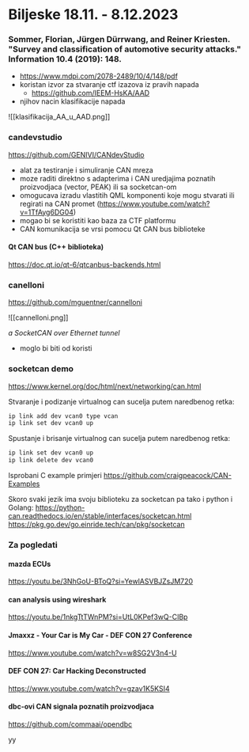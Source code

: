 # Biljeske 18.11. - 8.12.2023

### Sommer, Florian, Jürgen Dürrwang, and Reiner Kriesten. "Survey and classification of automotive security attacks." Information 10.4 (2019): 148.

- https://www.mdpi.com/2078-2489/10/4/148/pdf
- koristan izvor za stvaranje ctf izazova iz pravih napada
	- https://github.com/IEEM-HsKA/AAD
- njihov nacin klasifikacije napada

![[klasifikacija_AA_u_AAD.png]]

### candevstudio
https://github.com/GENIVI/CANdevStudio

- alat za testiranje i simuliranje CAN mreza
- moze raditi direktno s adapterima i CAN uredjajima poznatih proizvodjaca (vector, PEAK) ili sa socketcan-om
- omogucava izradu vlastitih QML komponenti koje mogu stvarati ili regirati na CAN promet (https://www.youtube.com/watch?v=1TfAyg6DG04)
- mogao bi se koristiti kao baza za CTF platformu
- CAN komunikacija se vrsi pomocu Qt CAN bus biblioteke

#### Qt CAN bus (C++ biblioteka)
https://doc.qt.io/qt-6/qtcanbus-backends.html

### canelloni
https://github.com/mguentner/cannelloni

![[cannelloni.png]]

_a SocketCAN over Ethernet tunnel_

- moglo bi biti od koristi

### socketcan demo
https://www.kernel.org/doc/html/next/networking/can.html

Stvaranje i podizanje virtualnog can sucelja putem naredbenog retka:
```bash
ip link add dev vcan0 type vcan
ip link set dev vcan0 up
```

Spustanje i brisanje virtualnog can sucelja putem naredbenog retka:
```bash
ip link set dev vcan0 up
ip link delete dev vcan0
```

Isprobani C example primjeri
https://github.com/craigpeacock/CAN-Examples

Skoro svaki jezik ima svoju biblioteku za socketcan pa tako i python i Golang:
https://python-can.readthedocs.io/en/stable/interfaces/socketcan.html
https://pkg.go.dev/go.einride.tech/can/pkg/socketcan

### Za pogledati
#### mazda ECUs
https://youtu.be/3NhGoU-BToQ?si=YewlASVBJZsJM720
#### can analysis using wireshark
https://youtu.be/1nkgTtTWnPM?si=UtL0KPef3wQ-CIBp
#### Jmaxxz - Your Car is My Car - DEF CON 27 Conference 
https://www.youtube.com/watch?v=w8SG2V3n4-U
#### DEF CON 27: Car Hacking Deconstructed
https://www.youtube.com/watch?v=gzav1K5KSI4
#### dbc-ovi CAN signala poznatih proizvodjaca
https://github.com/commaai/opendbc

yy